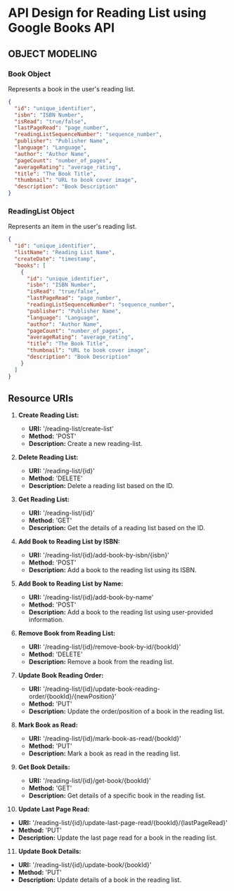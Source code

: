 # API Design for Reading List using Google Books API

## OBJECT MODELING

### Book Object
Represents a book in the user's reading list.

```json
{
  "id": "unique_identifier",
  "isbn": "ISBN Number",
  "isRead": "true/false",
  "lastPageRead": "page_number",
  "readingListSequenceNumber": "sequence_number",
  "publisher": "Publisher Name",
  "language": "Language",
  "author": "Author Name",
  "pageCount": "number_of_pages",
  "averageRating": "average_rating", 
  "title": "The Book Title",
  "thumbnail": "URL to book cover image",
  "description": "Book Description"
}
```

### ReadingList Object
Represents an item in the user's reading list. 

```json
{
  "id": "unique_identifier",
  "listName": "Reading List Name",
  "createDate": "timestamp",
  "books": [
    {
      "id": "unique_identifier",
      "isbn": "ISBN Number",
      "isRead": "true/false",
      "lastPageRead": "page_number",
      "readingListSequenceNumber": "sequence_number",
      "publisher": "Publisher Name",
      "language": "Language",
      "author": "Author Name",
      "pageCount": "number_of_pages",
      "averageRating": "average_rating",
      "title": "The Book Title",
      "thumbnail": "URL to book cover image",
      "description": "Book Description"
    }
  ]  
}
```

## Resource URIs
1. **Create Reading List:**
    - **URI:** '/reading-list/create-list'
    - **Method:** 'POST'
    - **Description:** Create a new reading-list.

2. **Delete Reading List:**
    - **URI:** '/reading-list/{id}'
    - **Method:** 'DELETE'
    - **Description:** Delete a reading list based on the ID.

3. **Get Reading List:**
    - **URI:** '/reading-list/{id}'
    - **Method:** 'GET'
    - **Description:** Get the details of a reading list based on the ID.

4. **Add Book to Reading List by ISBN:**
    - **URI:** '/reading-list/{id}/add-book-by-isbn/{isbn}'
    - **Method:** 'POST'
    - **Description:** Add a book to the reading list using its ISBN.

5. **Add Book to Reading List by Name:**
    - **URI:** '/reading-list/{id}/add-book-by-name'
    - **Method:** 'POST'
    - **Description:** Add a book to the reading list using user-provided information.

6. **Remove Book from Reading List:**
    - **URI:** '/reading-list/{id}/remove-book-by-id/{bookId}'
    - **Method:** 'DELETE'
    - **Description:** Remove a book from the reading list.

7. **Update Book Reading Order:**
    - **URI:** '/reading-list/{id}/update-book-reading-order/{bookId}/{newPosition}'
    - **Method:** 'PUT'
    - **Description:** Update the order/position of a book in the reading list.

8. **Mark Book as Read:**
    - **URI:** '/reading-list/{id}/mark-book-as-read/{bookId}'
    - **Method:** 'PUT'
    - **Description:** Mark a book as read in the reading list.

9. **Get Book Details:**
    - **URI:** '/reading-list/{id}/get-book/{bookId}'
    - **Method:** 'GET'
    - **Description:** Get details of a specific book in the reading list.

10. **Update Last Page Read:**
- **URI:** '/reading-list/{id}/update-last-page-read/{bookId}/{lastPageRead}'
- **Method:** 'PUT'
- **Description:** Update the last page read for a book in the reading list.

11. **Update Book Details:**
- **URI:** '/reading-list/{id}/update-book/{bookId}'
- **Method:** 'PUT'
- **Description:** Update details of a book in the reading list.